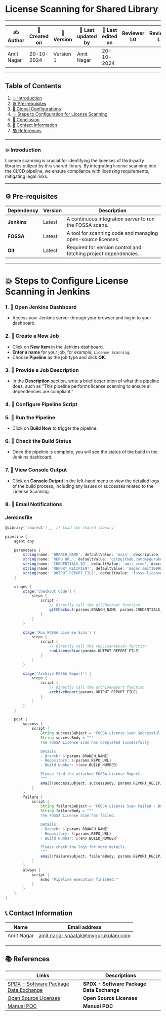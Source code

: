# License Scanning for Shared Library
---

| ✍ Author      | 📅 Created on  | 📌 Version    | 📝 Last updated by | 📅 Last edited on  | Reviewer L0 | Reviewer L1 | Reviewer L2 |
|---------------|----------------|--------------|--------------------|-------------------|-------------|-------------|-------------|
| Amit Nagar    | 20-10-2024      | Version 1    | Amit Nagar         | 20-10-2024        |             |             |             |

---

## Table of Contents
1. [💥 Introduction](#-introduction)
2. [⚙️ Pre-requisites](#-pre-requisites)
3. [🚀 Global Configurations](#-global-configurations)
4. [💥 Steps to Configuration for License Scanning](#-steps-to-configuration-for-license-scanning)
5. [📛 Conclusion](#-conclusion)
6. [📧 Contact Information](#-contact-information)
7. [📚 References](#-references)

---

### 💥 Introduction
License scanning is crucial for identifying the licenses of third-party libraries utilized by this shared library. By integrating license scanning into the CI/CD pipeline, we ensure compliance with licensing requirements, mitigating legal risks.

---

## ⚙️ Pre-requisites

| Dependency      | Version   | Description                                                     |
|-----------------|-----------|-----------------------------------------------------------------|
| **Jenkins**      | Latest    | A continuous integration server to run the FOSSA scans.       |
| **FOSSA**        | Latest    | A tool for scanning code and managing open-source licenses.    |
| **Git**          | Latest    | Required for version control and fetching project dependencies. |

---

# 💥 Steps to Configure License Scanning in Jenkins

### 1. 🚀 **Open Jenkins Dashboard**
   - Access your Jenkins server through your browser and log in to your dashboard.

### 2. 🚀 **Create a New Job**
   - Click on **New Item** in the Jenkins dashboard.
   - **Enter a name** for your job, for example, `License Scanning`.
   - Choose **Pipeline** as the job type and click **OK**.

### 3. 🚀 **Provide a Job Description**
   - In the **Description** section, write a brief description of what this pipeline does, such as "This pipeline performs license scanning to ensure all dependencies are compliant."

### 4. 🚀 **Configure Pipeline Script**


### 5. 🚀 **Run the Pipeline**
   - Click on **Build Now** to trigger the pipeline.

### 6. 🚀 **Check the Build Status**
   - Once the pipeline is complete, you will see the status of the build in the Jenkins dashboard.
  

### 7. 🚀 **View Console Output**
   - Click on **Console Output** in the left-hand menu to view the detailed logs of the build process, including any issues or successes related to the License Scanning.


### 8. 🚀 **Email Notifications**


### Jenkinsfile
```groovy
@Library('shared1') _  // Load the shared library

pipeline {
    agent any

    parameters {
        string(name: 'BRANCH_NAME', defaultValue: 'main', description: 'Branch to build from')
        string(name: 'REPO_URL', defaultValue: 'git@github.com:mygurukulam-p10/employee-api.git', description: 'Git repository URL')
        string(name: 'CREDENTIALS_ID', defaultValue: 'amit_cred', description: 'Credentials ID for accessing the repository')
        string(name: 'REPORT_RECIPIENT', defaultValue: 'nagar.amit1999@gmail.com', description: 'Email address to send the build report')
        string(name: 'OUTPUT_REPORT_FILE', defaultValue: 'fossa-license-report.json', description: 'FOSSA output report file name')
    }

    stages {
        stage('Checkout Code') {
            steps {
                script {
                    // Directly call the gitCheckout function
                    gitCheckout(params.BRANCH_NAME, params.CREDENTIALS_ID, params.REPO_URL)
                }
            }
        }

        stage('Run FOSSA License Scan') {
            steps {
                script {
                    // Directly call the runLicenseScan function
                    runLicenseScan(params.OUTPUT_REPORT_FILE)
                }
            }
        }

        stage('Archive FOSSA Report') {
            steps {
                script {
                    // Directly call the archiveReport function
                    archiveReport(params.OUTPUT_REPORT_FILE)
                }
            }
        }
    }

    post {
        success {
            script {
                String successSubject = "FOSSA License Scan Successful - Build #${env.BUILD_NUMBER}"
                String successBody = """
                The FOSSA License Scan has completed successfully.

                Details:
                - Branch: ${params.BRANCH_NAME}
                - Repository: ${params.REPO_URL}
                - Build Number: ${env.BUILD_NUMBER}

                Please find the attached FOSSA License Report.
                """
                email(successSubject, successBody, params.REPORT_RECIPIENT, params.OUTPUT_REPORT_FILE)
            }
        }
        failure {
            script {
                String failureSubject = "FOSSA License Scan Failed - Build #${env.BUILD_NUMBER}"
                String failureBody = """
                The FOSSA License Scan has failed.

                Details:
                - Branch: ${params.BRANCH_NAME}
                - Repository: ${params.REPO_URL}
                - Build Number: ${env.BUILD_NUMBER}

                Please check the logs for more details.
                """
                email(failureSubject, failureBody, params.REPORT_RECIPIENT, params.OUTPUT_REPORT_FILE)
            }
        }
        always {
            script {
                echo "Pipeline execution finished."
            }
        }
    }
}

```

## 📞 Contact Information

| Name       | Email address                     |
|------------|-----------------------------------|
| Amit Nagar | amit.nagar.snaatak@mygurukulam.com |

---

## 📚 References

| Links                                             | Descriptions                                                    |
|---------------------------------------------------|-----------------------------------------------------------------|
| [SPDX - Software Package Data Exchange](https://spdx.dev/) | **SPDX - Software Package Data Exchange** |
| [Open Source Licenses](https://opensource.org/licenses)                   | **Open Source Licenses** |
| [Manual POC](https://github.com/mygurukulam-p10/Documentation-P10-Snaatak/tree/main/Application%20CI%20Design/License-Scanning-POC)|**Manual POC**|

